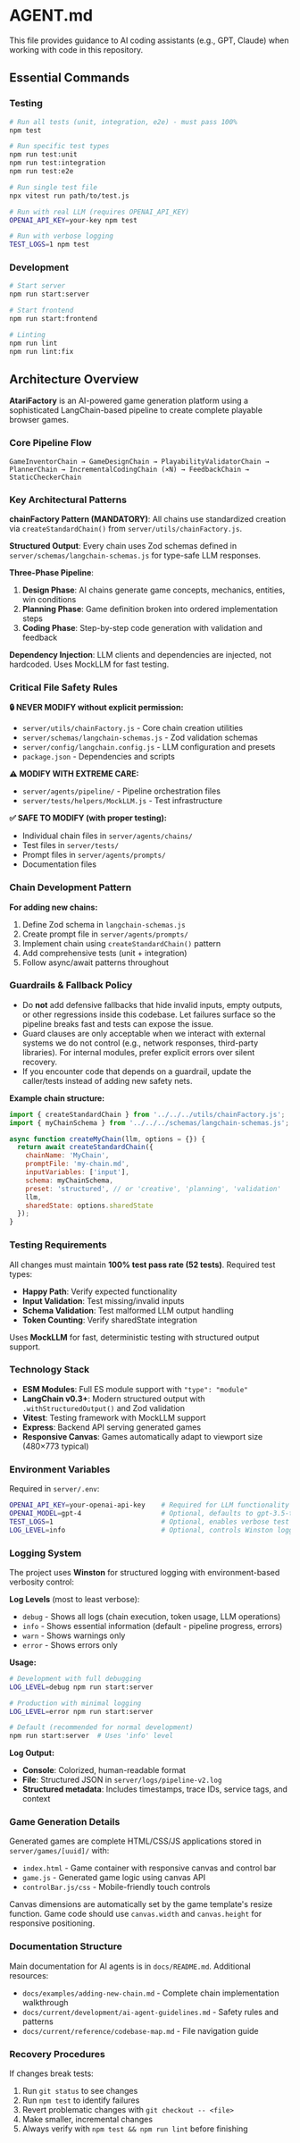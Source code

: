 # AGENT.md

This file provides guidance to AI coding assistants (e.g., GPT, Claude) when working with code in this repository.

## Essential Commands

### Testing
```bash
# Run all tests (unit, integration, e2e) - must pass 100%
npm test

# Run specific test types
npm run test:unit
npm run test:integration  
npm run test:e2e

# Run single test file
npx vitest run path/to/test.js

# Run with real LLM (requires OPENAI_API_KEY)
OPENAI_API_KEY=your-key npm test

# Run with verbose logging
TEST_LOGS=1 npm test
```

### Development
```bash
# Start server
npm run start:server

# Start frontend
npm run start:frontend

# Linting
npm run lint
npm run lint:fix
```

## Architecture Overview

**AtariFactory** is an AI-powered game generation platform using a sophisticated LangChain-based pipeline to create complete playable browser games.

### Core Pipeline Flow
```
GameInventorChain → GameDesignChain → PlayabilityValidatorChain → 
PlannerChain → IncrementalCodingChain (×N) → FeedbackChain → StaticCheckerChain
```

### Key Architectural Patterns

**chainFactory Pattern (MANDATORY)**: All chains use standardized creation via `createStandardChain()` from `server/utils/chainFactory.js`.

**Structured Output**: Every chain uses Zod schemas defined in `server/schemas/langchain-schemas.js` for type-safe LLM responses.

**Three-Phase Pipeline**:
1. **Design Phase**: AI chains generate game concepts, mechanics, entities, win conditions
2. **Planning Phase**: Game definition broken into ordered implementation steps  
3. **Coding Phase**: Step-by-step code generation with validation and feedback

**Dependency Injection**: LLM clients and dependencies are injected, not hardcoded. Uses MockLLM for fast testing.

### Critical File Safety Rules

**🔒 NEVER MODIFY without explicit permission:**
- `server/utils/chainFactory.js` - Core chain creation utilities
- `server/schemas/langchain-schemas.js` - Zod validation schemas
- `server/config/langchain.config.js` - LLM configuration and presets
- `package.json` - Dependencies and scripts

**⚠️ MODIFY WITH EXTREME CARE:**
- `server/agents/pipeline/` - Pipeline orchestration files
- `server/tests/helpers/MockLLM.js` - Test infrastructure

**✅ SAFE TO MODIFY (with proper testing):**
- Individual chain files in `server/agents/chains/`
- Test files in `server/tests/`
- Prompt files in `server/agents/prompts/`
- Documentation files

### Chain Development Pattern

**For adding new chains:**
1. Define Zod schema in `langchain-schemas.js`
2. Create prompt file in `server/agents/prompts/`
3. Implement chain using `createStandardChain()` pattern
4. Add comprehensive tests (unit + integration)
5. Follow async/await patterns throughout

### Guardrails & Fallback Policy

- Do **not** add defensive fallbacks that hide invalid inputs, empty outputs, or other regressions inside this codebase. Let failures surface so the pipeline breaks fast and tests can expose the issue.
- Guard clauses are only acceptable when we interact with external systems we do not control (e.g., network responses, third-party libraries). For internal modules, prefer explicit errors over silent recovery.
- If you encounter code that depends on a guardrail, update the caller/tests instead of adding new safety nets.

**Example chain structure:**
```javascript
import { createStandardChain } from '../../../utils/chainFactory.js';
import { myChainSchema } from '../../../schemas/langchain-schemas.js';

async function createMyChain(llm, options = {}) {
  return await createStandardChain({
    chainName: 'MyChain',
    promptFile: 'my-chain.md',
    inputVariables: ['input'],
    schema: myChainSchema,
    preset: 'structured', // or 'creative', 'planning', 'validation'
    llm,
    sharedState: options.sharedState
  });
}
```

### Testing Requirements

All changes must maintain **100% test pass rate (52 tests)**. Required test types:
- **Happy Path**: Verify expected functionality
- **Input Validation**: Test missing/invalid inputs  
- **Schema Validation**: Test malformed LLM output handling
- **Token Counting**: Verify sharedState integration

Uses **MockLLM** for fast, deterministic testing with structured output support.

### Technology Stack

- **ESM Modules**: Full ES module support with `"type": "module"`
- **LangChain v0.3+**: Modern structured output with `.withStructuredOutput()` and Zod validation
- **Vitest**: Testing framework with MockLLM support
- **Express**: Backend API serving generated games
- **Responsive Canvas**: Games automatically adapt to viewport size (480×773 typical)

### Environment Variables

Required in `server/.env`:
```bash
OPENAI_API_KEY=your-openai-api-key    # Required for LLM functionality
OPENAI_MODEL=gpt-4                    # Optional, defaults to gpt-3.5-turbo
TEST_LOGS=1                           # Optional, enables verbose test logging
LOG_LEVEL=info                        # Optional, controls Winston logging verbosity
```

### Logging System

The project uses **Winston** for structured logging with environment-based verbosity control:

**Log Levels** (most to least verbose):
- `debug` - Shows all logs (chain execution, token usage, LLM operations)
- `info` - Shows essential information (default - pipeline progress, errors)
- `warn` - Shows warnings only
- `error` - Shows errors only

**Usage:**
```bash
# Development with full debugging
LOG_LEVEL=debug npm run start:server

# Production with minimal logging
LOG_LEVEL=error npm run start:server

# Default (recommended for normal development)
npm run start:server  # Uses 'info' level
```

**Log Output:**
- **Console**: Colorized, human-readable format
- **File**: Structured JSON in `server/logs/pipeline-v2.log`
- **Structured metadata**: Includes timestamps, trace IDs, service tags, and context

### Game Generation Details

Generated games are complete HTML/CSS/JS applications stored in `server/games/[uuid]/` with:
- `index.html` - Game container with responsive canvas and control bar
- `game.js` - Generated game logic using canvas API
- `controlBar.js/css` - Mobile-friendly touch controls

Canvas dimensions are automatically set by the game template's resize function. Game code should use `canvas.width` and `canvas.height` for responsive positioning.

### Documentation Structure

Main documentation for AI agents is in `docs/README.md`. Additional resources:
- `docs/examples/adding-new-chain.md` - Complete chain implementation walkthrough
- `docs/current/development/ai-agent-guidelines.md` - Safety rules and patterns
- `docs/current/reference/codebase-map.md` - File navigation guide

### Recovery Procedures

If changes break tests:
1. Run `git status` to see changes
2. Run `npm test` to identify failures
3. Revert problematic changes with `git checkout -- <file>`
4. Make smaller, incremental changes
5. Always verify with `npm test && npm run lint` before finishing
